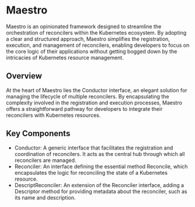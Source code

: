 # Maestro
Maestro is an opinionated framework designed to streamline the orchestration of reconcilers within the Kubernetes ecosystem. By adopting a clear and structured approach, Maestro simplifies the registration, execution, and management of reconcilers, enabling developers to focus on the core logic of their applications without getting bogged down by the intricacies of Kubernetes resource management.

## Overview
At the heart of Maestro lies the Conductor interface, an elegant solution for managing the lifecycle of multiple reconcilers. By encapsulating the complexity involved in the registration and execution processes, Maestro offers a straightforward pathway for developers to integrate their reconcilers with Kubernetes resources.

## Key Components
- Conductor: A generic interface that facilitates the registration and coordination of reconcilers. It acts as the central hub through which all reconcilers are managed.
- Reconciler: An interface defining the essential method Reconcile, which encapsulates the logic for reconciling the state of a Kubernetes resource.
- DescriptReconciler: An extension of the Reconciler interface, adding a Descriptor method for providing metadata about the reconciler, such as its name and description.